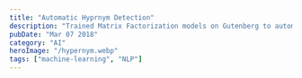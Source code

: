 ```yaml
---
title: "Automatic Hyprnym Detection"
description: "Trained Matrix Factorization models on Gutenberg to automatically extract hypernyms from patterns with NLTK and Gensim"
pubDate: "Mar 07 2018"
category: "AI"
heroImage: "/hypernym.webp"
tags: ["machine-learning", "NLP"]
---
```

